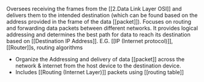 Oversees receiving the frames from the [[2.Data Link Layer OSI]] and delivers them to the intended destination (which can be found based on the address provided in the frame of the data [[packet]]). Focuses on routing and forwarding data packets between different networks. It provides logical addressing and determines the best path for data to reach its destination based on [[Destination IP Address]].
E.G. [[IP (Internet protocol)]], [[Router]]s, routing algorithms

- Organize the Addressing and delivery of data [[packet]] across the network & internet from the host device to the destination device.
- Includes [[Routing (Internet Layer)]] packets using [[routing table]]